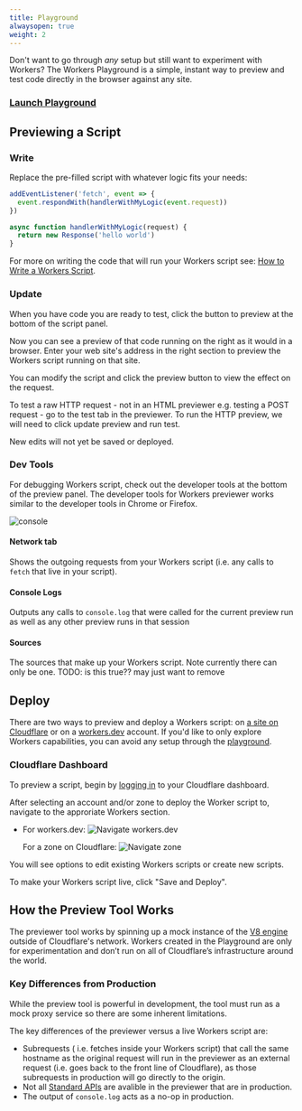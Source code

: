 ```yaml
---
title: Playground
alwaysopen: true
weight: 2
---
```

Don't want to go through *any* setup but still want to experiment with Workers? The Workers Playground is a simple, instant way to preview and test code directly in the browser against any site.

### [Launch Playground](https://cloudflareworkers.com/)

## Previewing a Script

### Write

Replace the pre-filled script with whatever logic fits your needs:

```javascript
addEventListener('fetch', event => {
  event.respondWith(handlerWithMyLogic(event.request))
})

async function handlerWithMyLogic(request) {
  return new Response('hello world')
}
```

For more on writing the code that will run your Workers script see: [How to Write a Workers Script](/quickstart/write_scripts).

### Update

When you have code you are ready to test, click the button to preview at the bottom of the script panel.

Now you can see a preview of that code running on the right as it would in a browser. Enter your web site's address in the right section to preview the Workers script running on that site.

You can modify the script and click the preview button to view the effect on the request.

To test a raw HTTP request - not in an HTML previewer e.g. testing a POST request - go to the test tab in the previewer.  To run the HTTP preview, we will need to click update preview and run test.

New edits will not yet be saved or deployed.

### Dev Tools

For debugging Workers script, check out the developer tools at the bottom of the preview panel. The developer tools for Workers previewer works similar to the developer tools in Chrome or Firefox.

![console](/reference/tooling/media/console.png)

#### Network tab

Shows the outgoing requests from your Workers script (i.e. any calls to `fetch` that live in your script).

#### Console Logs

Outputs any calls to `console.log` that were called for the current preview run as well as any other preview runs in that session

#### Sources

The sources that make up your Workers script. Note currently there can only be one. TODO: is this true?? may just want to remove


## Deploy

There are two ways to preview and deploy a Workers script: on [a site on Cloudflare](https://support.cloudflare.com/hc/en-us/articles/201720164) or on a [workers.dev](https://workers.dev/) account. If you'd like to only explore Workers capabilities, you can avoid any setup through the [playground](#playground).

### Cloudflare Dashboard

To preview a script, begin by [logging in](https://www.cloudflare.com/a/login) to your Cloudflare dashboard.

After selecting an account and/or zone to deploy the Worker script to, navigate to the approriate Workers section.

- For workers.dev:
  ![Navigate workers.dev](/reference/tooling/media/navigate-workers-dev.png)

  For a zone on Cloudflare:
  ![Navigate zone](/reference/tooling/media/navigate-zone.png)

You will see options to edit existing Workers scripts or create new scripts.

To make your Workers script live, click "Save and Deploy".

## How the Preview Tool Works

The previewer tool works by spinning up a mock instance of the [V8 engine](/reference/runtime) outside of Cloudflare's network. Workers created in the Playground are only for experimentation and don’t run on all of Cloudflare’s infrastructure around the world.

### Key Differences from Production

While the preview tool is powerful in development, the tool must run as a mock proxy service so there are some inherent limitations.

The key differences of the previewer versus a live Workers script are:

- Subrequests ( i.e. fetches inside your Workers script) that call the same hostname as the original request will run in the previewer as an external request (i.e. goes back to the front line of Cloudflare), as those subrequests in production will go directly to the origin.
- Not all [Standard APIs](/reference/runtime/standard_apis) are avalible in the previewer that are in production.
- The output of `console.log` acts as a no-op in production.

